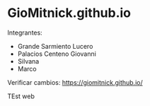 # GioMitnick.github.io

Integrantes:
- Grande Sarmiento Lucero
- Palacios Centeno Giovanni
- Silvana
- Marco

Verificar cambios: https://giomitnick.github.io/


TEst web